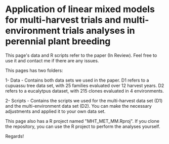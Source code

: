 # Application of linear mixed models for multi-harvest trials and multi-environment trials analyses in perennial plant breeding

This page's data and R scripts refer to the paper (In Review). Feel free to use it and contact me if there are any issues. 

This pages has two folders:

1- Data - Contains both data sets we used in the paper. D1 refers to a cupuassu tree data set, with 25 families evaluated over 12 harvest years. D2 refers to a eucalytpus dataset, with 215 clones evaluated in 4 environments. 

2- Scripts - Contains the scripts we used for the multi-harvest data set (D1) and the multi-environment data set (D2). You can make the necessary adjustments and applied it to your own data set.

This page also has a R project named "MHT_MET_MM.Rproj". If you clone the repository, you can use the R project to perform the analyses yourself. 

Regards!
